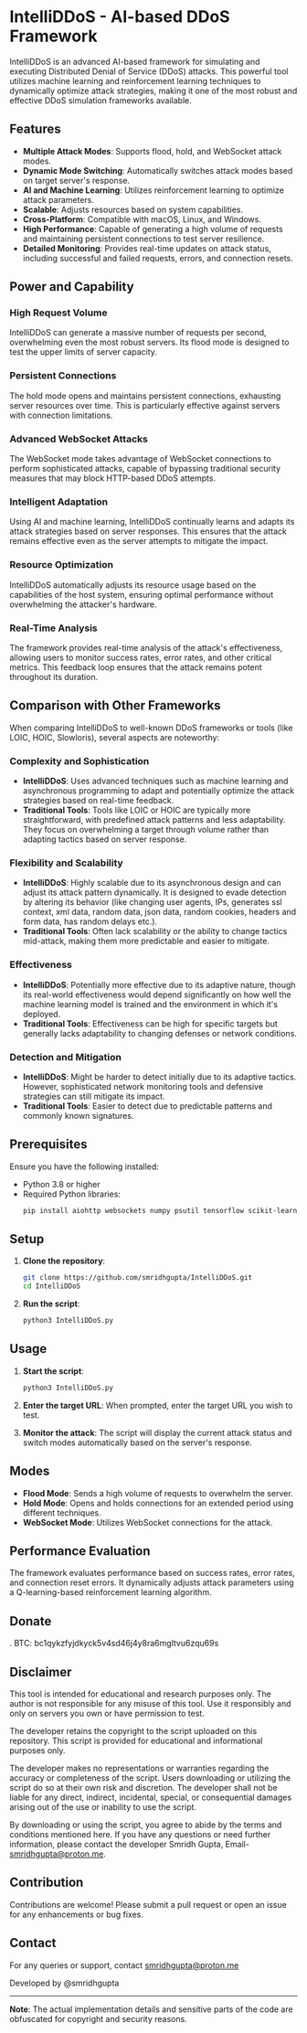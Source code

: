# IntelliDDoS - AI-based DDoS Framework

IntelliDDoS is an advanced AI-based framework for simulating and executing Distributed Denial of Service (DDoS) attacks. This powerful tool utilizes machine learning and reinforcement learning techniques to dynamically optimize attack strategies, making it one of the most robust and effective DDoS simulation frameworks available.

## Features

- **Multiple Attack Modes**: Supports flood, hold, and WebSocket attack modes.
- **Dynamic Mode Switching**: Automatically switches attack modes based on target server's response.
- **AI and Machine Learning**: Utilizes reinforcement learning to optimize attack parameters.
- **Scalable**: Adjusts resources based on system capabilities.
- **Cross-Platform**: Compatible with macOS, Linux, and Windows.
- **High Performance**: Capable of generating a high volume of requests and maintaining persistent connections to test server resilience.
- **Detailed Monitoring**: Provides real-time updates on attack status, including successful and failed requests, errors, and connection resets.

## Power and Capability

### High Request Volume
IntelliDDoS can generate a massive number of requests per second, overwhelming even the most robust servers. Its flood mode is designed to test the upper limits of server capacity.

### Persistent Connections
The hold mode opens and maintains persistent connections, exhausting server resources over time. This is particularly effective against servers with connection limitations.

### Advanced WebSocket Attacks
The WebSocket mode takes advantage of WebSocket connections to perform sophisticated attacks, capable of bypassing traditional security measures that may block HTTP-based DDoS attempts.

### Intelligent Adaptation
Using AI and machine learning, IntelliDDoS continually learns and adapts its attack strategies based on server responses. This ensures that the attack remains effective even as the server attempts to mitigate the impact.

### Resource Optimization
IntelliDDoS automatically adjusts its resource usage based on the capabilities of the host system, ensuring optimal performance without overwhelming the attacker's hardware.

### Real-Time Analysis
The framework provides real-time analysis of the attack's effectiveness, allowing users to monitor success rates, error rates, and other critical metrics. This feedback loop ensures that the attack remains potent throughout its duration.

## Comparison with Other Frameworks

When comparing IntelliDDoS to well-known DDoS frameworks or tools (like LOIC, HOIC, Slowloris), several aspects are noteworthy:

### Complexity and Sophistication

- **IntelliDDoS**: Uses advanced techniques such as machine learning and asynchronous programming to adapt and potentially optimize the attack strategies based on real-time feedback.
- **Traditional Tools**: Tools like LOIC or HOIC are typically more straightforward, with predefined attack patterns and less adaptability. They focus on overwhelming a target through volume rather than adapting tactics based on server response.

### Flexibility and Scalability

- **IntelliDDoS**: Highly scalable due to its asynchronous design and can adjust its attack pattern dynamically. It is designed to evade detection by altering its behavior (like changing user agents, IPs, generates ssl context, xml data, random data, json data, random cookies, headers and form data, has random delays etc.).
- **Traditional Tools**: Often lack scalability or the ability to change tactics mid-attack, making them more predictable and easier to mitigate.

### Effectiveness

- **IntelliDDoS**: Potentially more effective due to its adaptive nature, though its real-world effectiveness would depend significantly on how well the machine learning model is trained and the environment in which it's deployed.
- **Traditional Tools**: Effectiveness can be high for specific targets but generally lacks adaptability to changing defenses or network conditions.

### Detection and Mitigation

- **IntelliDDoS**: Might be harder to detect initially due to its adaptive tactics. However, sophisticated network monitoring tools and defensive strategies can still mitigate its impact.
- **Traditional Tools**: Easier to detect due to predictable patterns and commonly known signatures.

## Prerequisites

Ensure you have the following installed:

- Python 3.8 or higher
- Required Python libraries:
  ```sh
  pip install aiohttp websockets numpy psutil tensorflow scikit-learn
  ```

## Setup

1. **Clone the repository**:
   ```sh
   git clone https://github.com/smridhgupta/IntelliDDoS.git
   cd IntelliDDoS
   ```

2. **Run the script**:
   ```sh
   python3 IntelliDDoS.py
   ```

## Usage

1. **Start the script**:
   ```sh
   python3 IntelliDDoS.py
   ```

2. **Enter the target URL**:
   When prompted, enter the target URL you wish to test.

3. **Monitor the attack**:
   The script will display the current attack status and switch modes automatically based on the server's response.

## Modes

- **Flood Mode**: Sends a high volume of requests to overwhelm the server.
- **Hold Mode**: Opens and holds connections for an extended period using different techniques.
- **WebSocket Mode**: Utilizes WebSocket connections for the attack.

## Performance Evaluation

The framework evaluates performance based on success rates, error rates, and connection reset errors. It dynamically adjusts attack parameters using a Q-learning-based reinforcement learning algorithm.

## Donate

. BTC: bc1qykzfyjdkyck5v4sd46j4y8ra6mgltvu6zqu69s

## Disclaimer

This tool is intended for educational and research purposes only. The author is not responsible for any misuse of this tool. Use it responsibly and only on servers you own or have permission to test.

The developer retains the copyright to the script uploaded on this repository. This script is provided for educational and informational purposes only.

The developer makes no representations or warranties regarding the accuracy or completeness of the script. Users downloading or utilizing the script do so at their own risk and discretion. The developer shall not be liable for any direct, indirect, incidental, special, or consequential damages arising out of the use or inability to use the script.

By downloading or using the script, you agree to abide by the terms and conditions mentioned here. If you have any questions or need further information, please contact the developer Smridh Gupta, Email- smridhgupta@proton.me.

## Contribution

Contributions are welcome! Please submit a pull request or open an issue for any enhancements or bug fixes.

## Contact

For any queries or support, contact smridhgupta@proton.me

Developed by @smridhgupta

---

**Note**: The actual implementation details and sensitive parts of the code are obfuscated for copyright and security reasons.
